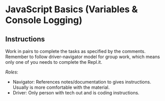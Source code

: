 # JavaScript Basics (Variables & Console Logging)
## Instructions
Work in pairs to complete the tasks as specified by the comments. Remember to follow driver-navigator model for group work, which means only one of you needs to complete the Repl.it.

*Roles*:
- Navigator: References notes/documentation to gives instructions. Usually is more comfortable with the material.
- Driver: Only person with tech out and is coding instructions.